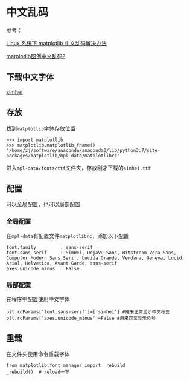 
# 中文乱码

参考：

[Linux 系统下 matplotlib 中文乱码解决办法](https://www.cnblogs.com/michael-xiang/p/10466807.html)

[matplotlib图例中文乱码?](https://www.zhihu.com/question/25404709)

## 下载中文字体

[simhei](https://fontzone.net/downloadfile/simhei)

## 存放

找到`matplotlib`字体存放位置

```
>>> import matplotlib
>>> matplotlib.matplotlib_fname()
'/home/zj/software/anaconda/anaconda3/lib/python3.7/site-packages/matplotlib/mpl-data/matplotlibrc'
```

进入`mpl-data/fonts/ttf`文件夹，存放刚才下载的`simhei.ttf`

## 配置

可以全局配置，也可以局部配置

### 全局配置

在`mpl-data`有配置文件`matplotlibrc`，添加以下配置

```
font.family         : sans-serif
font.sans-serif     : SimHei, DejaVu Sans, Bitstream Vera Sans, Computer Modern Sans Serif, Lucida Grande, Verdana, Geneva, Lucid, Arial, Helvetica, Avant Garde, sans-serif
axes.unicode_minus  : False
```

### 局部配置

在程序中配置使用中文字体

```
plt.rcParams['font.sans-serif']=['simhei'] #用来正常显示中文标签
plt.rcParams['axes.unicode_minus']=False #用来正常显示负号
```

## 重载

在文件头使用命令重载字体

```
from matplotlib.font_manager import _rebuild
_rebuild()  # reload一下
```